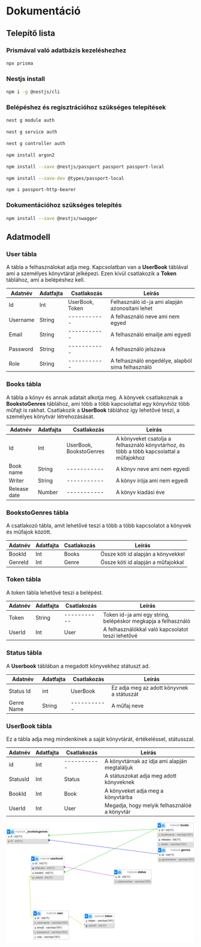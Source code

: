 # Dokumentáció

## Telepítő lista

### Prismával való adatbázis kezeléshezhez

```sh
npx prisma
```
### Nestjs install

```sh
npm i -g @nestjs/cli
```

### Belépéshez és regisztrációhoz szükséges telepítések

```sh
nest g module auth
```

```sh
nest g service auth
```

```sh
nest g controller auth
```

```sh
npm install argon2
```

```sh
npm install --save @nestjs/passport passport passport-local
```

```sh
npm install --save-dev @types/passport-local
```

```sh
npm i passport-http-bearer
```

### Dokumentációhoz szükséges telepítés

```sh
npm install --save @nestjs/swagger
```
## Adatmodell

### User tábla

A tábla a felhasználokat adja meg. Kapcsolatban van a **UserBook** táblával ami a személyes könyvtárat jelképezi.
Ezen kívül csatlakozik a **Token** táblához, ami a belépéshez kell.

| Adatnév | Adatfajta | Csatlakozás | Leírás |
| ----------- | ----------- |  ----------- | ----------- |
| Id | Int | UserBook, Token | Felhasználó id-ja ami alapján azonosítani lehet |
| Username | String | ----------- | A felhasználó neve ami nem egyed |
| Email | String | ----------- | A felhasználó emailje ami egyedi |
| Password | String | ----------- | A felhasználó jelszava |
| Role | String | ----------- | A felhasználó engedélye, alapból sima felhasználó |

### Books tábla

A tábla a könyv és annak adatait alkotja meg. A könyvek csatlakoznak a **BookstoGenres** táblához, ami több a több kapcsolattal egy könyvhöz több műfajt is rakhat. Csatlakozik a **UserBook** táblához így lehetővé teszi, a személyes könytvár létrehozásását.

| Adatnév | Adatfajta | Csatlakozás | Leírás |
| ----------- | ----------- |  ----------- | ----------- |
| Id | Int | UserBook, BookstoGenres | A könyveket csatolja a felhasználó könyvtárhoz, és több a több kapcsolattal a műfajokhoz |
| Book name | String | ----------- | A könyv neve ami nem egyedi |
| Writer | String | ----------- | A könyv írója ami nem egyedi
| Release date | Number | ----------- | A könyv kiadási éve |

### BookstoGenres tábla

A csatlakozó tábla, amit lehetővé teszi a több a több kapcsolatot a könyvek és műfajok között.

| Adatnév | Adatfajta | Csatlakozás | Leírás |
| ----------- | ----------- |  ----------- | ----------- | 
| BookId | Int | Books | Össze köti id alapján a könyvekkel |
| GenreId | Int | Genre | Össze köti id alapján a műfajokkal |


### Token tábla

A token tábla lehetővé teszi a belépést.

| Adatnév | Adatfajta | Csatlakozás | Leírás |
| ----------- | ----------- |  ----------- | ----------- |
| Token | String | ----------- | Token id-ja ami egy string, belépéskor megkapja a felhasználó |
| UserId | Int | User | A felhasználókkal való kapcsolatot teszi lehetővé |

### Status tábla

A **Userbook** táblában a megadott könyvekhez státuszt ad.

| Adatnév | Adatfajta | Csatlakozás | Leírás |
| ----------- | ----------- |  ----------- | ----------- |
| Status Id | int | UserBook | Ez adja meg az adott könyvnek a státuszát |
| Genre Name | String | ----------- | A műfaj neve | 

### UserBook tábla

Ez a tábla adja meg mindenkinek a saját könyvtárát, értékeléssel, státusszal.

| Adatnév | Adatfajta | Csatlakozás | Leírás |
| ----------- | ----------- |  ----------- | ----------- |
| id | Int | ----------- | A könyvtárnak az idja ami alapján megtaláljuk |
| StatusId | Int | Status | A státuszokat adja meg adott könyveknek |
| BookId | Int | Book | A könyveket adja meg a könyvtárba |
| UserId | Int | User | Megadja, hogy melyik felhasználóé a könyvtár |


![Az adat tábla képe](public/database.png)

